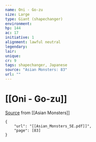```yaml
---
name: Oni - Go-zu
size: Large
type: Giant (shapechanger)
environment: 
hp: 144
ac: 17
initiative: 1
alignment: lawful neutral
legendary: 
lair: 
unique: 
cr: 9
tags: shapechanger, Japanese
source: "Asian Monsters: 83"
url: ""
---
```

# [[Oni - Go-zu]]

[Source](zotero://open-pdf/library/items/2YJ39RUI?page=83) from [[Asian Monsters]]

```pdf
{
	"url": "[[Asian_Monsters_5E.pdf]]",
	"page": [83]
}
```


